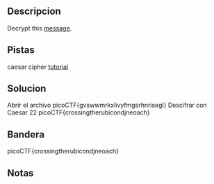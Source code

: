 ## Descripcion
Decrypt this [message](https://jupiter.challenges.picoctf.org/static/7d707a443e95054dc4cf30b1d9522ef0/ciphertext).

## Pistas
caesar cipher [tutorial](https://learncryptography.com/classical-encryption/caesar-cipher)

## Solucion
Abrir el archivo
picoCTF{gvswwmrkxlivyfmgsrhnrisegl}
Descifrar con Caesar 22
picoCTF{crossingtherubicondjneoach}

## Bandera
picoCTF{crossingtherubicondjneoach}

## Notas




